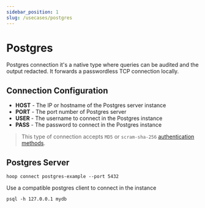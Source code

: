```yaml
---
sidebar_position: 1
slug: /usecases/postgres
---
```


# Postgres

Postgres connection it's a native type where queries can be audited and the output redacted. It forwards a passwordless TCP connection locally.

## Connection Configuration

- **HOST** - The IP or hostname of the Postgres server instance
- **PORT** - The port number of Postgres server
- **USER** - The username to connect in the Postgres instance
- **PASS** - The password to connect in the Postgres instance

> This type of connection accepts `MD5` or `scram-sha-256`  [authentication methods](https://www.postgresql.org/docs/14/auth-password.html).

## Postgres Server

```shell
hoop connect postgres-example --port 5432
```

Use a compatible postgres client to connect in the instance

```shell
psql -h 127.0.0.1 mydb
```
